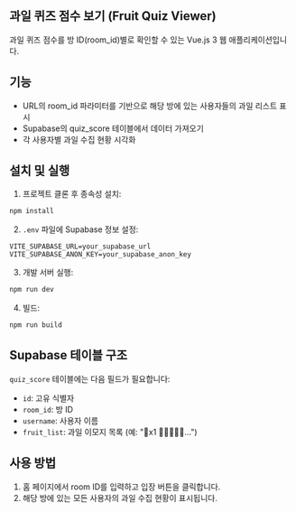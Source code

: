 ## 과일 퀴즈 점수 보기 (Fruit Quiz Viewer)

과일 퀴즈 점수를 방 ID(room_id)별로 확인할 수 있는 Vue.js 3 웹 애플리케이션입니다.

## 기능

- URL의 room_id 파라미터를 기반으로 해당 방에 있는 사용자들의 과일 리스트 표시
- Supabase의 quiz_score 테이블에서 데이터 가져오기
- 각 사용자별 과일 수집 현황 시각화

## 설치 및 실행

1. 프로젝트 클론 후 종속성 설치:
```bash
npm install
```

2. `.env` 파일에 Supabase 정보 설정:
```
VITE_SUPABASE_URL=your_supabase_url
VITE_SUPABASE_ANON_KEY=your_supabase_anon_key
```

3. 개발 서버 실행:
```bash
npm run dev
```

4. 빌드:
```bash
npm run build
```

## Supabase 테이블 구조

`quiz_score` 테이블에는 다음 필드가 필요합니다:

- `id`: 고유 식별자
- `room_id`: 방 ID
- `username`: 사용자 이름
- `fruit_list`: 과일 이모지 목록 (예: "💛x1 🍌🍏🍅🍒🍇...")

## 사용 방법

1. 홈 페이지에서 room ID를 입력하고 입장 버튼을 클릭합니다.
2. 해당 방에 있는 모든 사용자의 과일 수집 현황이 표시됩니다.
